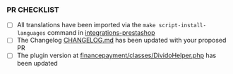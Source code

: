 ### PR CHECKLIST

- [ ] All translations have been imported via the `make script-install-languages` command in [integrations-prestashop](https://github.com/dividohq/integrations-prestashop/blob/bc8d64ad55c25730878c29d1348f35eb5d30b9a5/Makefile#L39)
- [ ] The Changelog [CHANGELOG.md](https://github.com/dividohq/finance-plugin-prestashop/blob/51294e4669ee1bcde7e2fe34659fc1c6bb539ba6/CHANGELOG.md) has been updated with your proposed PR
- [ ] The plugin version at [financepayment/classes/DividoHelper.php](https://github.com/dividohq/finance-plugin-prestashop/blob/51294e4669ee1bcde7e2fe34659fc1c6bb539ba6/financepayment/classes/DividoHelper.php#L13) has been updated

